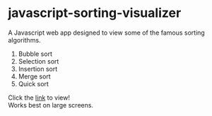 # javascript-sorting-visualizer
A Javascript web app designed to view some of the famous sorting algorithms.
<ol>
  <li>Bubble sort</li>
  <li>Selection sort</li>
  <li>Insertion sort</li>
  <li>Merge sort</li>
  <li>Quick sort</li>
</ol>
Click the <a href="https://premforreal.github.io/javascript-sorting-visualizer/" target="_blank">link</a> to view! <br>
Works best on large screens. 
